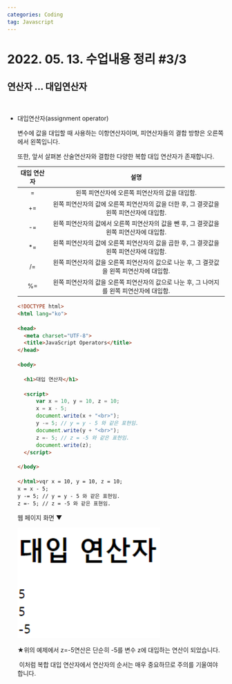 ```yaml
---
categories: Coding	
tag: Javascript
---
```




# 2022. 05. 13. 수업내용 정리 #3/3

## 연산자 ... 대입연산자

<br>

+ 대입연산자(assignment operator)

  변수에 값을 대입할 때 사용하는 이항연산자이며, 피연산자들의 결합 방향은 오른쪽에서 왼쪽입니다.<br>

  또한, 앞서 살펴본 산술연산자와 결합한 다양한 복합 대입 연산자가 존재합니다.

  | 대입 연산자 |                             설명                             |
  | :---------: | :----------------------------------------------------------: |
  |      =      |        왼쪽 피연산자에 오른쪽 피연산자의 값을 대입함.        |
  |     +=      | 왼쪽 피연산자의 값에 오른쪽 피연산자의 값을 더한 후, 그 결괏값을 왼쪽 피연산자에 대입함. |
  |     -=      | 왼쪽 피연산자의 값에서 오른쪽 피연산자의 값을 뺀 후, 그 결괏값을 왼쪽 피연산자에 대입함. |
  |     *=      | 왼쪽 피연산자의 값에 오른쪽 피연산자의 값을 곱한 후, 그 결괏값을 왼쪽 피연산자에 대입함. |
  |     /=      | 왼쪽 피연산자의 값을 오른쪽 피연산자의 값으로 나눈 후, 그 결괏값을 왼쪽 피연산자에 대입함. |
  |     %=      | 왼쪽 피연산자의 값을 오른쪽 피연산자의 값으로 나눈 후, 그 나머지를 왼쪽 피연산자에 대입함. |

  ```html
  <!DOCTYPE html>
  <html lang="ko">
  
  <head>
  	<meta charset="UTF-8">
  	<title>JavaScript Operators</title>
  </head>
  
  <body>
  
  	<h1>대입 연산자</h1>
  
  	<script>
  		var x = 10, y = 10, z = 10;
  		x = x - 5;
  		document.write(x + "<br>");
  		y -= 5; // y = y - 5 와 같은 표현임.
  		document.write(y + "<br>");
  		z =- 5; // z = -5 와 같은 표현임.
  		document.write(z);
  	</script>
  	
  </body>
  
  </html>vqr x = 10, y = 10, z = 10;
  x = x - 5;
  y -= 5; // y = y - 5 와 같은 표현임.
  z =- 5; // z = -5 와 같은 표현임.
  ```
  
  웹 페이지 화면 ▼
  
  <img src="../../images/2022-05-16-class5(대입연산자)/스크립트연산자예시4.png" alt="스크립트연산자예시4" style="zoom:150%;" />
  
  ★위의 예제에서 z=-5연산은 단순히 -5를 변수 z에 대입하는 연산이 되었습니다. <br>
  
  ​	이처럼 복합 대입 연산자에서 연산자의 순서는 매우 중요하므로 주의를 기울여야 합니다.
  
   
